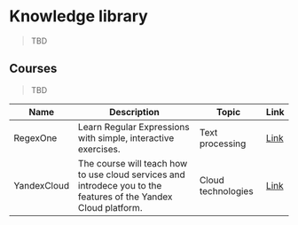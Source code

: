# Knowledge library

> TBD

## Courses

> TBD

|Name|Description|Topic|Link|
|----|-----------|----|-----|
|RegexOne|Learn Regular Expressions with simple, interactive exercises.|Text processing|[Link](https://regexone.com/)|
|YandexCloud|The course will teach how to use cloud services and introdece you to the features of the Yandex Cloud platform.|Cloud technologies|[Link](https://practicum.yandex.ru/ycloud/)|

